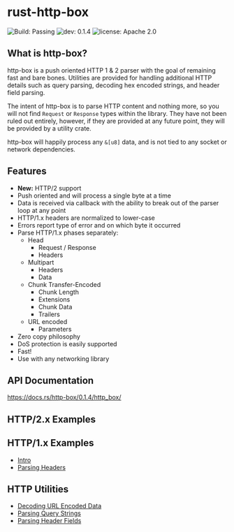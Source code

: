 # rust-http-box

![Build: Passing](https://img.shields.io/badge/build-passing-brightgreen.svg)
![dev: 0.1.4](https://img.shields.io/badge/dev-0.1.4-ff69b4.svg)
![license: Apache 2.0](https://img.shields.io/badge/license-Apache%202.0-blue.svg)

## What is http-box?

http-box is a push oriented HTTP 1 & 2 parser with the goal of remaining fast
and bare bones. Utilities are provided for handling additional HTTP details such
as query parsing, decoding hex encoded strings, and header field parsing.

The intent of http-box is to parse HTTP content and nothing more, so you will
not find `Request` or `Response` types within the library. They have not been
ruled out entirely, however, if they are provided at any future point, they will
be provided by a utility crate.

http-box will happily process any `&[u8]` data, and is not tied to any socket or
network dependencies.

## Features

- **New:** HTTP/2 support
- Push oriented and will process a single byte at a time
- Data is received via callback with the ability to break out of the parser loop
  at any point
- HTTP/1.x headers are normalized to lower-case
- Errors report type of error and on which byte it occurred
- Parse HTTP/1.x phases separately:
  - Head
    - Request / Response
    - Headers
  - Multipart
    - Headers
    - Data
  - Chunk Transfer-Encoded
    - Chunk Length
    - Extensions
    - Chunk Data
    - Trailers
  - URL encoded
    - Parameters
- Zero copy philosophy
- DoS protection is easily supported
- Fast!
- Use with any networking library

## API Documentation

https://docs.rs/http-box/0.1.4/http_box/

## HTTP/2.x Examples

## HTTP/1.x Examples

- [Intro](examples/http1_intro.md)
- [Parsing Headers](examples/http1_head_parsing.md)

## HTTP Utilities

- [Decoding URL Encoded Data](examples/http_decoding_url_encoded_data.md)
- [Parsing Query Strings](examples/http_parsing_query_strings.md)
- [Parsing Header Fields](examples/http_parsing_header_fields.md)
